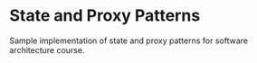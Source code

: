 # State and Proxy Patterns

Sample implementation of state and proxy patterns for software architecture course.
